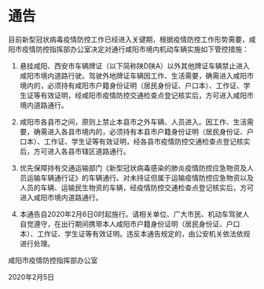 # 通告
目前新型冠状病毒疫情防控工作已经进入关键期，根据疫情防控工作形势需要，咸阳市疫情防控指挥部办公室决定对通行咸阳市境内机动车辆实施如下管控措施：

1. 悬挂咸阳、西安市车辆牌证（以下简称陕D陕A）以外其他牌证车辆禁止进入咸阳市境内道路行驶。驾驶外地牌证车辆因工作、生活需要，确需进入咸阳市境内的，必须持有咸阳市户籍身份证明（居民身份证、户口本）、工作证、学生证等有效证明，经咸阳市疫情防控交通检查点登记核实后，方可进入咸阳市境内道路通行。

2. 咸阳市各县市之间，原则上禁止本县市之外车辆、人员进入。因工作、生活需要，确需进入各县市境内的，必须持有本县市户籍身份证明（居民身份证、户口本）、工作证、学生证等有效证明，经各县市疫情防控交通检查点登记核实后，方可进入各县市辖区道路通行。

3. 优先保障持有交通运输部门《新型冠状病毒感染的肺炎疫情防控应急物资及人员运输车辆通行证》的车辆通行。对未持证但属于运输疫情防控应急物资以及人员的车辆、运输民生物资的车辆，经疫情防控交通检查点登记核实后，方可进入咸阳市境内道路通行。

4. 本通告自2020年2月6日0时起施行。请相关单位、广大市民、机动车驾驶人自觉遵守，在出行期间携带本人咸阳市户籍身份证明（居民身份证、户口本）、工作证、学生证等有效证明。违反本通告规定的，由公安机关依法依规进行处理。


咸阳市疫情防控指挥部办公室 

2020年2月5日
